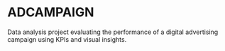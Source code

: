 # ADCAMPAIGN
Data analysis project evaluating the performance of a digital advertising campaign using KPIs and visual insights.
